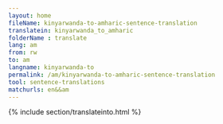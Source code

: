 ```yaml
---
layout: home
fileName: kinyarwanda-to-amharic-sentence-translation
translatein: kinyarwanda_to_amharic
folderName : translate
lang: am
from: rw
to: am
langname: kinyarwanda-to
permalink: /am/kinyarwanda-to-amharic-sentence-translation
tool: sentence-translations
matchurls: en&&am
---
```

{% include section/translateinto.html %}
